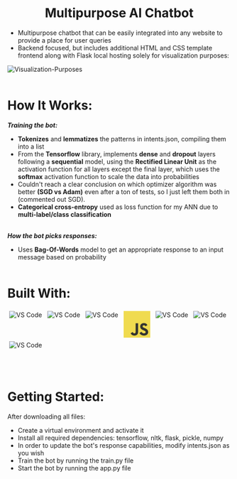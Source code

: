 <h1 align="center"> Multipurpose AI Chatbot </h1>

- Multipurpose chatbot that can be easily integrated into any website to provide a place for user queries
- Backend focused, but includes additional HTML and CSS template frontend along with Flask local hosting solely for visualization purposes:

![Visualization-Purposes](https://user-images.githubusercontent.com/83842735/183675051-63cb8339-f424-4b8f-93eb-567bc6254e2f.png)
<br></br>

# How It Works:

___Training the bot:___

- __Tokenizes__ and __lemmatizes__ the patterns in intents.json, compiling them into a list
- From the __Tensorflow__ library, implements __dense__ and __dropout__ layers following a __sequential__ model, using the __Rectified Linear Unit__ as the activation function for all layers except the final layer, which uses the __softmax__ activation function to scale the data into probabilities
- Couldn't reach a clear conclusion on which optimizer algorithm was better __(SGD vs Adam)__ even after a ton of tests, so I just left them both in (commented out SGD).
- __Categorical cross-entropy__ used as loss function for my ANN due to __multi-label/class classification__
<br></br>

___How the bot picks responses:___

- Uses __Bag-Of-Words__ model to get an appropriate response to an input message based on probability
<br></br>

# Built With:
<p>
<img src="https://upload.wikimedia.org/wikipedia/commons/thumb/c/c3/Python-logo-notext.svg/1200px-Python-logo-notext.svg.png" alt="VS Code" height="65" style="vertical-align:top; margin:4px">
<img src="https://upload.wikimedia.org/wikipedia/commons/thumb/2/2d/Tensorflow_logo.svg/1200px-Tensorflow_logo.svg.png" alt="VS Code" height="60" style="vertical-align:top; margin:4px">
<img src="https://upload.wikimedia.org/wikipedia/commons/thumb/a/ae/Keras_logo.svg/1200px-Keras_logo.svg.png" alt="VS Code" height="60" style="vertical-align:top; margin:4px">
<img src="https://raw.githubusercontent.com/github/explore/80688e429a7d4ef2fca1e82350fe8e3517d3494d/topics/javascript/javascript.png" alt="VS Code" height="60" style="vertical-align:top; margin:4px">
<img src="https://cdn.worldvectorlogo.com/logos/html-1.svg" alt="VS Code" height="60" style="vertical-align:top; margin:4px">
<img src="https://cdn4.iconfinder.com/data/icons/social-media-logos-6/512/121-css3-512.png" alt="VS Code" height="60" style="vertical-align:top; margin:4px">
<img src="https://www.pngkey.com/png/detail/98-985032_flask-logo-flask-python-icon.png" alt="VS Code" height="60" style="vertical-align:top; margin:4px">
</p>
<br></br>

# Getting Started:
After downloading all files:
- Create a virtual environment and activate it
- Install all required dependencies: tensorflow, nltk, flask, pickle, numpy
- In order to update the bot's response capabilities, modify intents.json as you wish
- Train the bot by running the train.py file
- Start the bot by running the app.py file
<br></br>


